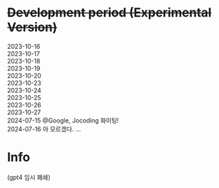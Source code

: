 # ~~Development period (Experimental Version)~~
2023-10-16\
2023-10-17\
2023-10-18\
2023-10-19\
2023-10-20\
2023-10-23\
2023-10-24\
2023-10-25\
2023-10-26\
2023-10-27\
2024-07-15 @Google, Jocoding 화이팅!\
2024-07-16
아 모르겠다.
...

# Info
(gpt4 임시 폐쇄)